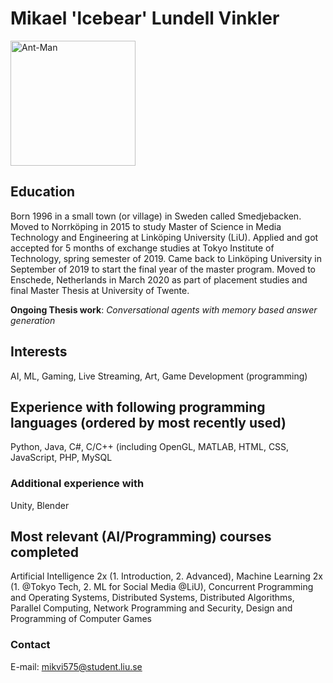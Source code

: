 # Mikael 'lcebear' Lundell Vinkler
<img src="https://scontent-amt2-1.cdninstagram.com/v/t51.2885-15/sh0.08/e35/s640x640/73512657_237847357204974_1177511743869306577_n.jpg?_nc_ht=scontent-amt2-1.cdninstagram.com&_nc_cat=106&_nc_ohc=Uu2I-4EWzG4AX8H5Btx&oh=c753b9c6c7624b6e4215683f80b313eb&oe=5F34B659" alt="Ant-Man" width="200"/>

## Education
Born 1996 in a small town (or village) in Sweden called Smedjebacken. 
Moved to Norrköping in 2015 to study Master of Science in Media Technology and Engineering at Linköping University (LiU). 
Applied and got accepted for 5 months of exchange studies at Tokyo Institute of Technology, spring semester of 2019. 
Came back to Linköping University in September of 2019 to start the final year of the master program. 
Moved to Enschede, Netherlands in March 2020 as part of placement studies and final Master Thesis at University of Twente.

**Ongoing Thesis work**: _Conversational agents with memory based answer generation_

## Interests
AI, ML, Gaming, Live Streaming, Art, Game Development (programming)

## Experience with following programming languages (ordered by most recently used)
Python, Java, C#, C/C++ (including OpenGL, MATLAB, HTML, CSS, JavaScript, PHP, MySQL

### Additional experience with
Unity, Blender

## Most relevant (AI/Programming) courses completed
Artificial Intelligence 2x (1. Introduction, 2. Advanced), Machine Learning 2x (1. @Tokyo Tech, 2. ML for Social Media @LiU), Concurrent Programming and Operating Systems, Distributed Systems, Distributed Algorithms, Parallel Computing, Network Programming and Security, Design and Programming of Computer Games

### Contact
E-mail: mikvi575@student.liu.se
